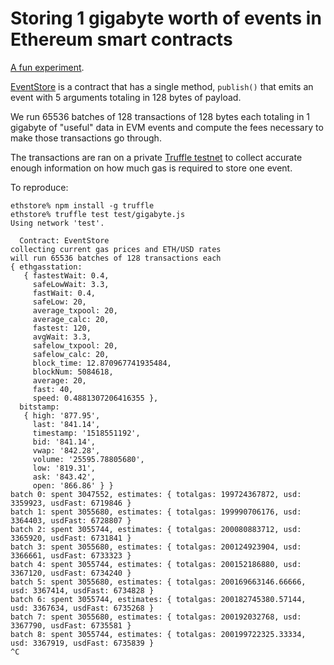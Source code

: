 # Storing 1 gigabyte worth of events in Ethereum smart contracts

[A fun experiment](test/gigabyte.js).

[EventStore](contracts/EventStore.sol) is a contract that has a single method, `publish()` that emits an event with 5 arguments totaling in 128 bytes of payload.

We run 65536 batches of 128 transactions of 128 bytes each totaling in 1 gigabyte of "useful" data in EVM events and compute
the fees necessary to make those transactions go through.

The transactions are ran on a private [Truffle testnet](https://github.com/trufflesuite/truffle) to collect accurate enough information on how much gas is required to store one event.

To reproduce:

```
ethstore% npm install -g truffle
ethstore% truffle test test/gigabyte.js 
Using network 'test'.

  Contract: EventStore
collecting current gas prices and ETH/USD rates
will run 65536 batches of 128 transactions each
{ ethgasstation: 
   { fastestWait: 0.4,
     safeLowWait: 3.3,
     fastWait: 0.4,
     safeLow: 20,
     average_txpool: 20,
     average_calc: 20,
     fastest: 120,
     avgWait: 3.3,
     safelow_txpool: 20,
     safelow_calc: 20,
     block_time: 12.870967741935484,
     blockNum: 5084618,
     average: 20,
     fast: 40,
     speed: 0.4881307206416355 },
  bitstamp: 
   { high: '877.95',
     last: '841.14',
     timestamp: '1518551192',
     bid: '841.14',
     vwap: '842.28',
     volume: '25595.78805680',
     low: '819.31',
     ask: '843.42',
     open: '866.86' } }
batch 0: spent 3047552, estimates: { totalgas: 199724367872, usd: 3359923, usdFast: 6719846 }
batch 1: spent 3055680, estimates: { totalgas: 199990706176, usd: 3364403, usdFast: 6728807 }
batch 2: spent 3055744, estimates: { totalgas: 200080883712, usd: 3365920, usdFast: 6731841 }
batch 3: spent 3055680, estimates: { totalgas: 200124923904, usd: 3366661, usdFast: 6733323 }
batch 4: spent 3055744, estimates: { totalgas: 200152186880, usd: 3367120, usdFast: 6734240 }
batch 5: spent 3055680, estimates: { totalgas: 200169663146.66666, usd: 3367414, usdFast: 6734828 }
batch 6: spent 3055744, estimates: { totalgas: 200182745380.57144, usd: 3367634, usdFast: 6735268 }
batch 7: spent 3055680, estimates: { totalgas: 200192032768, usd: 3367790, usdFast: 6735581 }
batch 8: spent 3055744, estimates: { totalgas: 200199722325.33334, usd: 3367919, usdFast: 6735839 }
^C
```
